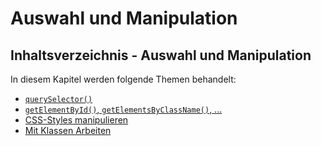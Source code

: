 # Auswahl und Manipulation

## Inhaltsverzeichnis - Auswahl und Manipulation

In diesem Kapitel werden folgende Themen behandelt:

- [`querySelector()`](querySelector.md)
- [`getElementById()`, `getElementsByClassName()`, ...](getElementByID-getElementByClassName.md)
- [CSS-Styles manipulieren](CSS-Styles-manipulieren.md)
- [Mit Klassen Arbeiten](Mit-Klassen-arbeiten.md)

